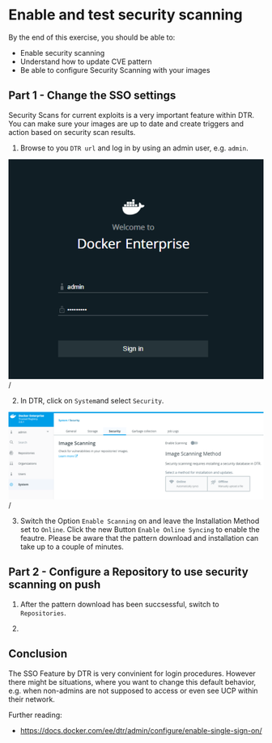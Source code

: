 # Enable and test security scanning

By the end of this exercise, you should be able to:

 - Enable security scanning
 - Understand how to update CVE pattern
 - Be able to configure Security Scanning with your images
 

## Part 1 - Change the SSO settings

Security Scans for current exploits is a very important feature within DTR. You can make sure your images are up to date and create triggers and action based on security scan results.

1. Browse to you `DTR url` and log in by using an admin user, e.g. `admin`. 

![rbac01](../images/rbac01.png)/

2. In DTR, click on `System`and select `Security`. 

![dtr-security01](../images/dtr-security01.png)/

3. Switch the Option `Enable Scanning` on and leave the Installation Method set to `Online`. Click the new Button `Enable Online Syncing` to enable the feautre. Please be aware that the pattern download and installation can take up to a couple of minutes.

## Part 2 - Configure a Repository to use security scanning on push

1. After the pattern download has been succsessful, switch to `Repositories`.

2. 




## Conclusion

The SSO Feature by DTR is very convinient for login procedures. However there might be situations, where you want to change this default behavior, e.g. when non-admins are not supposed to access or even see UCP within their network.

Further reading: 

- https://docs.docker.com/ee/dtr/admin/configure/enable-single-sign-on/


